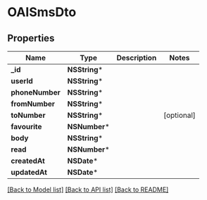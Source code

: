 # OAISmsDto

## Properties
Name | Type | Description | Notes
------------ | ------------- | ------------- | -------------
**_id** | **NSString*** |  | 
**userId** | **NSString*** |  | 
**phoneNumber** | **NSString*** |  | 
**fromNumber** | **NSString*** |  | 
**toNumber** | **NSString*** |  | [optional] 
**favourite** | **NSNumber*** |  | 
**body** | **NSString*** |  | 
**read** | **NSNumber*** |  | 
**createdAt** | **NSDate*** |  | 
**updatedAt** | **NSDate*** |  | 

[[Back to Model list]](../README#documentation-for-models) [[Back to API list]](../README#documentation-for-api-endpoints) [[Back to README]](../README)



